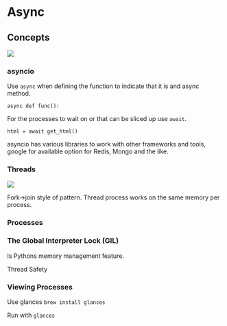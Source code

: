 # Async

## Concepts
![](images_for_notes/async_high_level_from_talk_python.jpeg)

### asyncio

Use `async` when defining the function to indicate that it is and async method.

`async def func():`

For the processes to wait on or that can be sliced up use `await`.

`html = await get_html()`

asyncio has various libraries to work with other frameworks and tools, google for available option for Redis, Mongo and the like.

### Threads 
![](images_for_notes/thread_fork_join.jpeg)

Fork->join style of pattern.  Thread process works on the same memory per process.

### Processes

### The Global Interpreter Lock (GIL)
Is Pythons memory management feature.  

Thread Safety

### Viewing Processes

Use glances `brew install glances`

Run with `glances`







